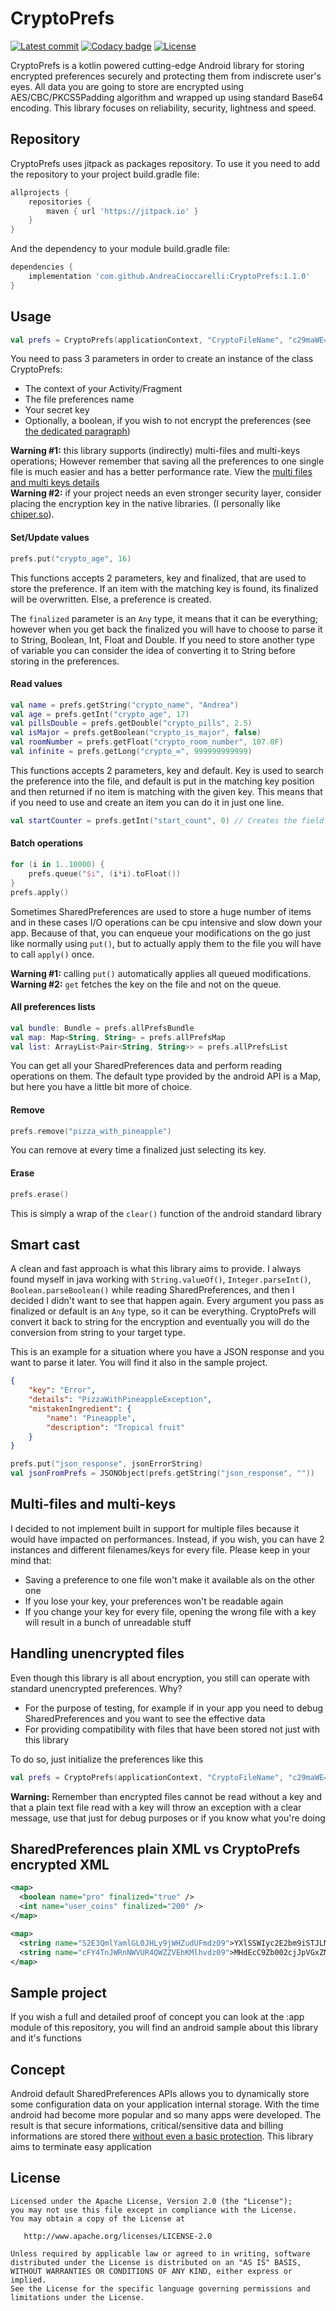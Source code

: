 # CryptoPrefs
[![Latest commit](https://jitpack.io/v/AndreaCioccarelli/CryptoPrefs.svg)](https://jitpack.io/#AndreaCioccarelli/CryptoPrefs)
[![Codacy badge](https://api.codacy.com/project/badge/Grade/b294eaf4988842c090584b1315a5f348)](https://www.codacy.com/app/cioccarelliandrea01/CryptoPrefs)
[![License](https://img.shields.io/hexpm/l/plug.svg)](https://github.com/AndreaCioccarelli/CryptoPrefs/blob/master/LICENSE)

CryptoPrefs is a kotlin powered cutting-edge Android library for storing encrypted preferences securely and protecting them from indiscrete user's eyes.
All data you are going to store are encrypted using AES/CBC/PKCS5Padding algorithm and wrapped up using standard Base64 encoding.
This library focuses on reliability, security, lightness and speed.

## Repository
CryptoPrefs uses jitpack as packages repository.
To use it you need to add the repository to your project build.gradle file:
```gradle
allprojects {
    repositories {
        maven { url 'https://jitpack.io' }
    }
}
```
And the dependency to your module build.gradle file:
```gradle
dependencies {
    implementation 'com.github.AndreaCioccarelli:CryptoPrefs:1.1.0'
}
```

## Usage
```kotlin
val prefs = CryptoPrefs(applicationContext, "CryptoFileName", "c29maWE=")
```
You need to pass 3 parameters in order to create an instance of the class CryptoPrefs:
- The context of your Activity/Fragment
- The file preferences name
- Your secret key
- Optionally, a boolean, if you wish to not encrypt the preferences (see [the dedicated paragraph](#plain))

**Warning #1:** this library supports (indirectly) multi-files and multi-keys operations; However remember that saving all the preferences to one single file is much easier and has a better performance rate. View the [multi files and multi keys details](#multi)<br>
**Warning #2:** if your project needs an even stronger security layer, consider placing the encryption key in the native libraries. (I personally like [chiper.so](https://github.com/MEiDIK/Cipher.so)).


#### Set/Update values
```kotlin
prefs.put("crypto_age", 16)
```
This functions accepts 2 parameters, key and finalized, that are used to store the preference.
If an item with the matching key is found, its finalized will be overwritten. Else, a preference is created.

The `finalized` parameter is an `Any` type, it means that it can be everything; however when you get back the finalized you will have to choose to parse it to String, Boolean, Int, Float and Double.
If you need to store another type of variable you can consider the idea of converting it to String before storing in the preferences.


#### Read values
```kotlin
val name = prefs.getString("crypto_name", "Andrea")
val age = prefs.getInt("crypto_age", 17)
val pillsDouble = prefs.getDouble("crypto_pills", 2.5)
val isMajor = prefs.getBoolean("crypto_is_major", false)
val roomNumber = prefs.getFloat("crypto_room_number", 107.0F)
val infinite = prefs.getLong("crypto_∞", 999999999999)
```
This functions accepts 2 parameters, key and default. 
Key is used to search the preference into the file, and default is put in the matching key position and then returned if no item is matching with the given key.
This means that if you need to use and create an item you can do it in just one line.
```kotlin
val startCounter = prefs.getInt("start_count", 0) // Creates the field start_count and set it at 0
```

#### Batch operations
```kotlin
for (i in 1..10000) {
    prefs.queue("$i", (i*i).toFloat())
}
prefs.apply()
```
Sometimes SharedPreferences are used to store a huge number of items and in these cases I/O operations can be cpu intensive and slow down your app.
Because of that, you can enqueue your modifications on the go just like normally using `put()`, but to actually apply them to the file you will have to call `apply()` once.

**Warning #1:** calling `put()` automatically applies all queued modifications.<br>
**Warning #2:** `get` fetches the key on the file and not on the queue.


#### All preferences lists
```kotlin
val bundle: Bundle = prefs.allPrefsBundle
val map: Map<String, String> = prefs.allPrefsMap
val list: ArrayList<Pair<String, String>> = prefs.allPrefsList
```
You can get all your SharedPreferences data and perform reading operations on them.
The default type provided by the android API is a Map, but here you have a little bit more of choice.


#### Remove
```kotlin
prefs.remove("pizza_with_pineapple")
```
You can remove at every time a finalized just selecting its key.


#### Erase
```kotlin
prefs.erase()
```
This is simply a wrap of the `clear()` function of the android standard library


## Smart cast
A clean and fast approach is what this library aims to provide. I always found myself in java working with `String.valueOf()`, `Integer.parseInt()`, `Boolean.parseBoolean()` while reading SharedPreferences, 
and then I decided I didn't want to see that happen again.
Every argument you pass as finalized or default is an `Any` type, so it can be everything. CryptoPrefs will convert it back to string for the encryption 
and eventually you will do the conversion from string to your target type.

This is an example for a situation where you have a JSON response and you want to parse it later. You will find it also in the sample project.
```json
{
    "key": "Error",
    "details": "PizzaWithPineappleException",
    "mistakenIngredient": {
        "name": "Pineapple",
        "description": "Tropical fruit"
    }
}
```

```kotlin
prefs.put("json_response", jsonErrorString)
val jsonFromPrefs = JSONObject(prefs.getString("json_response", ""))
```


## <a name="multi"></a> Multi-files and multi-keys
I decided to not implement built in support for multiple files because it would have impacted on performances. 
Instead, if you wish, you can have 2 instances and different filenames/keys for every file. Please keep in your mind that:
- Saving a preference to one file won't make it available als on the other one
- If you lose your key, your preferences won't be readable again
- If you change your key for every file, opening the wrong file with a key will result in a bunch of unreadable stuff

## <a name="plain"></a> Handling unencrypted files
Even though this library is all about encryption, you still can operate with standard unencrypted preferences. Why?
- For the purpose of testing, for example if in your app you need to debug SharedPreferences and you want to see the effective data
- For providing compatibility with files that have been stored not just with this library 

To do so, just initialize the preferences like this
```kotlin
val prefs = CryptoPrefs(applicationContext, "CryptoFileName", "c29maWE=", false)
```

**Warning:** Remember than encrypted files cannot be read without a key and that a plain text file read with a key will throw an exception with a clear message, use that just for debug purposes or if you know what you're doing



## SharedPreferences plain XML vs CryptoPrefs encrypted XML
```xml
<map>
  <boolean name="pro" finalized="true" />
  <int name="user_coins" finalized="200" />
</map>
```
```xml
<map>
  <string name="S2E3QmlYamlGL0JHLy9jWHZudUFmdz09">YXlSSWIyc2E2bm9iSTJLMGZSekVlQT09</string>
  <string name="cFY4TnJWRnNWVUR4QWZZVEhKMlhvdz09">MHdEcC9Zb002cjJpVGxZMVRrNmVGdz09</string>
</map>
```

## Sample project
If you wish a full and detailed proof of concept you can look at the :app module of this repository, you will find an android sample about this library and it's functions

## Concept
Android default SharedPreferences APIs allows you to dynamically store some configuration data on your application internal storage. 
With the time android had become more popular and so many apps were developed. The result is that secure informations, critical/sensitive 
data and billing informations are stored there [without even a basic protection](https://medium.com/@andreacioccarelli/android-sharedpreferences-data-weakness-66a44f070e76).
This library aims to terminate easy application

## License
```
Licensed under the Apache License, Version 2.0 (the "License");
you may not use this file except in compliance with the License.
You may obtain a copy of the License at

   http://www.apache.org/licenses/LICENSE-2.0

Unless required by applicable law or agreed to in writing, software
distributed under the License is distributed on an "AS IS" BASIS,
WITHOUT WARRANTIES OR CONDITIONS OF ANY KIND, either express or implied.
See the License for the specific language governing permissions and
limitations under the License.
```
